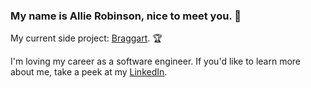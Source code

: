 ### My name is Allie Robinson, nice to meet you. 🌻

My current side project: <a href="https://github.com/allie-rae/braggart">Braggart</a>. 🏆<br />

I'm loving my career as a software engineer. If you'd like to learn more about me, take a peek at my <a href="https://www.linkedin.com/in/allie-robinson/">LinkedIn</a>.
